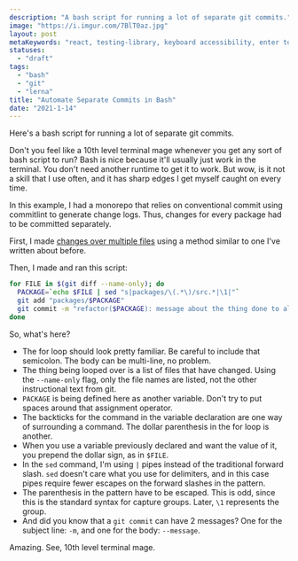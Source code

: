 ```yaml
---
description: "A bash script for running a lot of separate git commits."
image: "https://i.imgur.com/7BlT0az.jpg"
layout: post
metaKeywords: "react, testing-library, keyboard accessibility, enter to click button"
statuses: 
  - "draft"
tags:
  - "bash"
  - "git"
  - "lerna"
title: "Automate Separate Commits in Bash"
date: "2021-1-14"
---
```


Here's a bash script for running a lot of separate git commits.

<!--more-->

Don't you feel like a 10th level terminal mage whenever you get any sort of bash script to run?  Bash is nice because it'll usually just work in the terminal. You don't need another runtime to get it to work. But wow, is it not a skill that I use often, and it has sharp edges I get myself caught on every time.

In this example, I had a monorepo that relies on conventional commit using commitlint to generate change logs. Thus, changes for every package had to be committed separately. 

First, I made [changes over multiple files](/post/search-replace-multiple-files-macos) using a method similar to one I've written about before.

Then, I made and ran this script:

```bash
for FILE in $(git diff --name-only); do
  PACKAGE=`echo $FILE | sed "s|packages/\(.*\)/src.*|\1|"`
  git add "packages/$PACKAGE"
  git commit -m "refactor($PACKAGE): message about the thing done to all packages"
done
```

So, what's here?

- The for loop should look pretty familiar. Be careful to include that semicolon. The body can be multi-line, no problem.
- The thing being looped over is a list of files that have changed. Using the `--name-only` flag, only the file names are listed, not the other instructional text from git.
- `PACKAGE` is being defined here as another variable. Don't try to put spaces around that assignment operator. 
- The backticks for the command in the variable declaration are one way of surrounding a command. The dollar parenthesis in the for loop is another.
- When you use a variable previously declared and want the value of it, you prepend the dollar sign, as in `$FILE`.
- In the `sed` command, I'm using `|` pipes instead of the traditional forward slash. `sed` doesn't care what you use for delimiters, and in this case pipes require fewer escapes on the forward slashes in the pattern.
- The parenthesis in the pattern have to be escaped. This is odd, since this is the standard syntax for capture groups. Later, `\1` represents the group.
- And did you know that a `git commit` can have 2 messages?  One for the subject line: `-m`, and one for the body: `--message`.

Amazing. See, 10th level terminal mage.

